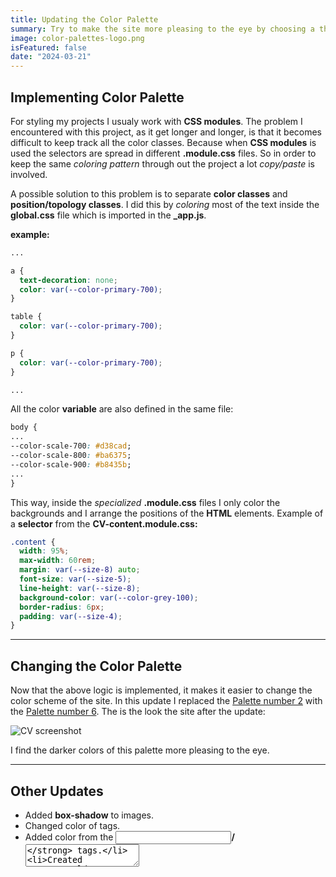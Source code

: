 ```yaml
---
title: Updating the Color Palette
summary: Try to make the site more pleasing to the eye by choosing a three color palette.
image: color-palettes-logo.png
isFeatured: false
date: "2024-03-21"
---
```


## Implementing Color Palette

For styling my projects I usualy work with **CSS modules**. The problem I encountered with this project, as it get longer and longer, is that it becomes difficult to keep track all the color classes. Because when **CSS modules** is used the selectors are spread in different **.module.css** files. So in order to keep the same _coloring pattern_ through out the project a lot _copy/paste_ is involved.

A possible solution to this problem is to separate **color classes** and **position/topology classes**. I did this by _coloring_ most of the text inside the **global.css** file which is imported in the **\_app.js**.

**example:**

```css
...

a {
  text-decoration: none;
  color: var(--color-primary-700);
}

table {
  color: var(--color-primary-700);
}

p {
  color: var(--color-primary-700);
}

...
```

All the color **variable** are also defined in the same file:

```css
body {
...
--color-scale-700: #d38cad;
--color-scale-800: #ba6375;
--color-scale-900: #b8435b;
...
}
```

This way, inside the _specialized_ **.module.css** files I only color the backgrounds and I arrange the positions of the **HTML** elements. Example of a **selector** from the **CV-content.module.css:**

```css
.content {
  width: 95%;
  max-width: 60rem;
  margin: var(--size-8) auto;
  font-size: var(--size-5);
  line-height: var(--size-8);
  background-color: var(--color-grey-100);
  border-radius: 6px;
  padding: var(--size-4);
}
```

---

## Changing the Color Palette

Now that the above logic is implemented, it makes it easier to change the color scheme of the site. In this update I replaced the [Palette number 2](https://colorpalettes.com/palette/2) with the [Palette number 6](https://colorpalettes.com/palette/6). The is the look the site after the update:

![CV screenshot](CV-screenshot-210324.png)

I find the darker colors of this palette more pleasing to the eye.

---

## Other Updates

- Added **box-shadow** to images.
- Changed color of **<a>** tags.
- Added color from the **<input>/<textArea>** tags.
- Created **/old-posts** folder.

---
